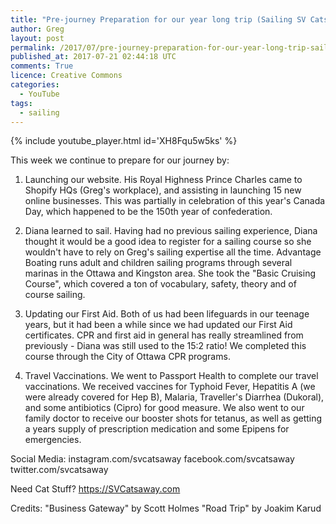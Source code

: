 ```yaml
---
title: "Pre-journey Preparation for our year long trip (Sailing SV Catsaway) - Ep. 06"
author: Greg
layout: post
permalink: /2017/07/pre-journey-preparation-for-our-year-long-trip-sailing-sv-catsaway-ep-06
published_at: 2017-07-21 02:44:18 UTC
comments: True
licence: Creative Commons
categories:
  - YouTube
tags:
  - sailing
---
```


{% include youtube_player.html id='XH8Fqu5w5ks' %}




This week we continue to prepare for our journey by:

1. Launching our website.  His Royal Highness Prince Charles came to Shopify HQs (Greg's workplace), and assisting in launching 15 new online businesses.  This was partially in celebration of this year's Canada Day, which happened to be the 150th year of confederation.

2. Diana learned to sail.  Having had no previous sailing experience, Diana thought it would be a good idea to register for a sailing course so she wouldn't have to rely on Greg's sailing expertise all the time.  Advantage Boating runs adult and children sailing programs through several marinas in the Ottawa and Kingston area.  She took the "Basic Cruising Course", which covered a ton of vocabulary, safety, theory and of course sailing.  

3. Updating our First Aid.  Both of us had been lifeguards in our teenage years, but it had been a while since we had updated our First Aid certificates.  CPR and first aid in general has really streamlined from previously - Diana was still used to the 15:2 ratio!  We completed this course through the City of Ottawa CPR programs.

4. Travel Vaccinations.  We went to Passport Health to complete our travel vaccinations.  We received vaccines for Typhoid Fever, Hepatitis A (we were already covered for Hep B), Malaria, Traveller's Diarrhea (Dukoral), and some antibiotics (Cipro) for good measure.  We also went to our family doctor to receive our booster shots for tetanus, as well as getting a years supply of prescription medication and some Epipens for emergencies.

Social Media:
instagram.com/svcatsaway
facebook.com/svcatsaway
twitter.com/svcatsaway

Need Cat Stuff? 
https://SVCatsaway.com

Credits:
"Business Gateway" by Scott Holmes
"Road Trip" by Joakim Karud

